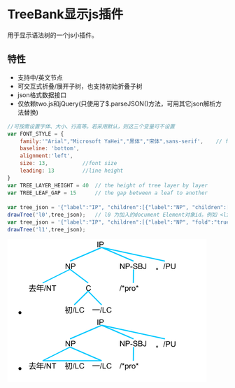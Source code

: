 # TreeBank显示js插件

用于显示语法树的一个js小插件。

## 特性

* 支持中/英文节点
* 可交互式折叠/展开子树，也支持初始折叠子树
* json格式数据接口
* 仅依赖two.js和jQuery(只使用了$.parseJSON()方法，可用其它json解析方法替换)

```javascript
//可按需设置字体、大小、行高等。若采用默认，则这三个变量可不设置
var FONT_STYLE = {
    family:'"Arial","Microsoft YaHei","黑体","宋体",sans-serif',    // font style
    baseline: 'bottom',
    alignment:'left',
    size: 13,           //font size
    leading: 13         //line height
}
var TREE_LAYER_HEIGHT = 40  // the height of tree layer by layer
var TREE_LEAF_GAP = 15      // the gap between a leaf to another

var tree_json = '{"label":"IP", "children":[{"label":"NP", "children":["去年/NT", {"label":"C", "children":["初/LC","一/LC"] }] },{"label":"NP-SBJ", "children":["/*pro*"] },"。/PU"] }';
drawTree('l0',tree_json);   // l0 为加入的document Element对象id。例如 <li id='l0'></li>
var tree_json = '{"label":"IP", "children":[{"label":"NP", "fold":"true", "children":["去年/NT", {"label":"C", "children":["初/LC","一/LC"] }] },{"label":"NP-SBJ", "children":["/*pro*"] },"。/PU"] }';    //注意：fold==true 初始为折叠子树状态
drawTree('l1',tree_json);
```

![样例](sample.png)

